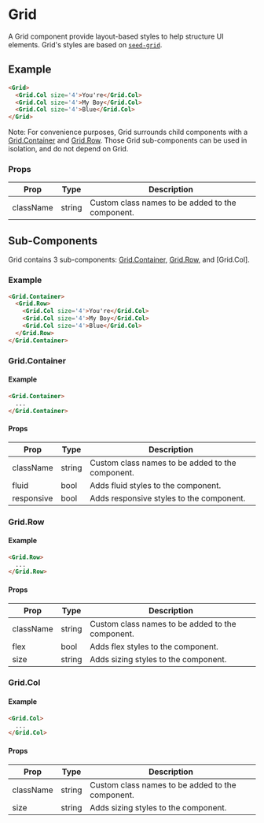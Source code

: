 # Grid

A Grid component provide layout-based styles to help structure UI elements. Grid's styles are based on [`seed-grid`](http://developer.helpscout.net/seed/packs/seed-grid/).

## Example

```html
<Grid>
  <Grid.Col size='4'>You're</Grid.Col>
  <Grid.Col size='4'>My Boy</Grid.Col>
  <Grid.Col size='4'>Blue</Grid.Col>
</Grid>
```

Note: For convenience purposes, Grid surrounds child components with a [Grid.Container](#grid-container) and [Grid.Row](#grid-row). Those Grid sub-components can be used in isolation, and do not depend on Grid.

### Props

| Prop | Type | Description |
| --- | --- | --- |
| className | string | Custom class names to be added to the component. |



## Sub-Components

Grid contains 3 sub-components: [Grid.Container](#grid-container), [Grid.Row](#grid-row), and [Grid.Col].

### Example

```html
<Grid.Container>
  <Grid.Row>
    <Grid.Col size='4'>You're</Grid.Col>
    <Grid.Col size='4'>My Boy</Grid.Col>
    <Grid.Col size='4'>Blue</Grid.Col>
  </Grid.Row>
</Grid.Container>
```


### Grid.Container

#### Example

```html
<Grid.Container>
  ...
</Grid.Container>
```


#### Props

| Prop | Type | Description |
| --- | --- | --- |
| className | string | Custom class names to be added to the component. |
| fluid | bool | Adds fluid styles to the component. |
| responsive | bool | Adds responsive styles to the component. |


### Grid.Row

#### Example

```html
<Grid.Row>
  ...
</Grid.Row>
```


#### Props

| Prop | Type | Description |
| --- | --- | --- |
| className | string | Custom class names to be added to the component. |
| flex | bool | Adds flex styles to the component. |
| size| string | Adds sizing styles to the component. |


### Grid.Col

#### Example

```html
<Grid.Col>
  ...
</Grid.Col>
```


#### Props

| Prop | Type | Description |
| --- | --- | --- |
| className | string | Custom class names to be added to the component. |
| size| string | Adds sizing styles to the component. |
